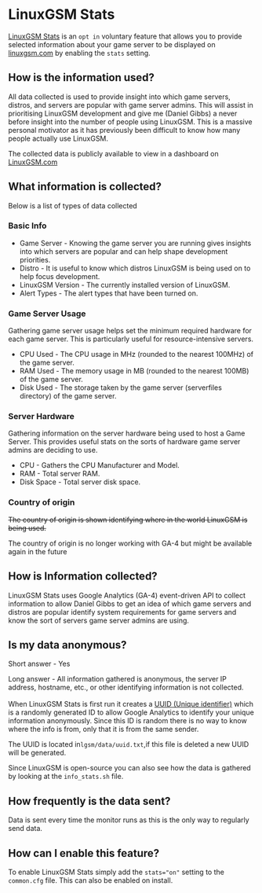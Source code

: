 # LinuxGSM Stats

[LinuxGSM Stats](https://linuxgsm.com/data/usage/) is an `opt in` voluntary feature that allows you to provide selected information about your game server to be displayed on [linuxgsm.com](https://linuxgsm.com) by enabling the `stats` setting.

## How is the information used?

All data collected is used to provide insight into which game servers, distros, and servers are popular with game server admins. This will assist in prioritising LinuxGSM development and give me (Daniel Gibbs) a never before insight into the number of people using LinuxGSM. This is a massive personal motivator as it has previously been difficult to know how many people actually use LinuxGSM.

The collected data is publicly available to view in a dashboard on [LinuxGSM.com](https://linuxgsm.com/data/usage/)

## What information is collected?

Below is a list of types of data collected

### Basic Info

* Game Server - Knowing the game server you are running gives insights into which servers are popular and can help shape development priorities.
* Distro - It is useful to know which distros LinuxGSM is being used on to help focus development.
* LinuxGSM Version - The currently installed version of LinuxGSM.
* Alert Types - The alert types that have been turned on.

### Game Server Usage

Gathering game server usage helps set the minimum required hardware for each game server. This is particularly useful for resource-intensive servers.

* CPU Used - The CPU usage in MHz (rounded to the nearest 100MHz) of the game server.
* RAM Used - The memory usage in MB (rounded to the nearest 100MB) of the game server.
* Disk Used - The storage taken by the game server (serverfiles directory) of the game server.

### Server Hardware

Gathering information on the server hardware being used to host a Game Server. This provides useful stats on the sorts of hardware game server admins are deciding to use.

* CPU - Gathers the CPU Manufacturer and Model.
* RAM - Total server RAM.
* Disk Space - Total server disk space.

### Country of origin

~~The country of origin is shown identifying where in the world LinuxGSM is being used.~~

The country of origin is no longer working with GA-4 but might be available again in the future

## How is Information collected?

LinuxGSM Stats uses Google Analytics (GA-4) event-driven API to collect information to allow Daniel Gibbs to get an idea of which game servers and distros are popular identify system requirements for game servers and know the sort of servers game server admins are using.

## Is my data anonymous?

Short answer - Yes

Long answer - All information gathered is anonymous, the server IP address, hostname, etc., or other identifying information is not collected. \
\
When LinuxGSM Stats is first run it creates a [UUID (Unique identifier)](https://en.wikipedia.org/wiki/Universally\_unique\_identifier) which is a randomly generated ID to allow Google Analytics to identify your unique information anonymously. Since this ID is random there is no way to know where the info is from, only that it is from the same sender.&#x20;

The UUID is located in`lgsm/data/uuid.txt`,if this file is deleted a new UUID will be generated.

Since LinuxGSM is open-source you can also see how the data is gathered by looking at the `info_stats.sh` file.

## How frequently is the data sent?

Data is sent every time the monitor runs as this is the only way to regularly send data.

## How can I enable this feature?

To enable LinuxGSM Stats simply add the `stats="on"` setting to the `common.cfg` file. This can also be enabled on install.



